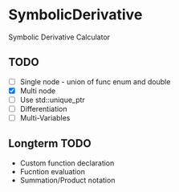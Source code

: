 # SymbolicDerivative
Symbolic Derivative Calculator


## TODO 
 - [ ] Single node - union of func enum and double
 - [x] Multi node
 - [ ] Use std::unique_ptr
 - [ ] Differentiation
 - [ ] Multi-Variables

## Longterm TODO
 - Custom function declaration
 - Fucntion evaluation
 - Summation/Product notation
